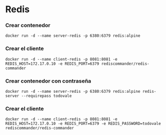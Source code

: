 # Redis

### Crear contenedor

```
docker run -d --name server-redis -p 6380:6379 redis:alpine
```

### Crear el cliente

```
docker run -d --name client-redis -p 8081:8081 -e REDIS_HOST=172.17.0.10 -e REDIS_PORT=6379 rediscommander/redis-commander
```

### Crear contenedor con contraseña

```
docker run -d --name server-redis -p 6380:6379 redis:alpine redis-server --requirepass todovale
```

### Crear el cliente

```
docker run -d --name client-redis -p 8081:8081 -e REDIS_HOST=172.17.0.10 -e REDIS_PORT=6379 -e REDIS_PASSWORD=todovale rediscommander/redis-commander
```
